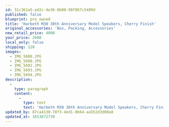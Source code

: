 ```yaml
---
id: 31c361a5-ad2c-4e36-8b08-98f867c5489d
published: false
blueprint: pre_owned
title: 'Harbeth M30 30th Anniversary Model Speakers, Cherry Finish'
original_accessories: 'Box, Packing, Accessories'
new_retail_price: 4000
your_price: 2600
local_only: false
shipping: 120
images:
  - IMG_5688.JPG
  - IMG_5690.JPG
  - IMG_5692.JPG
  - IMG_5693.JPG
  - IMG_5694.JPG
description:
  -
    type: paragraph
    content:
      -
        type: text
        text: 'Harbeth M30 30th Anniversary Model Speakers, Cherry Finish. Speakers are in like-new condition with original boxes and packing. Speakers sold as new for $4,000.00. You will not find a better conditioned example of this classic model - won''t last long!'
updated_by: 87ca4130-78f3-4ed1-8b64-aa552d3d08a8
updated_at: 1653672739
---
```

